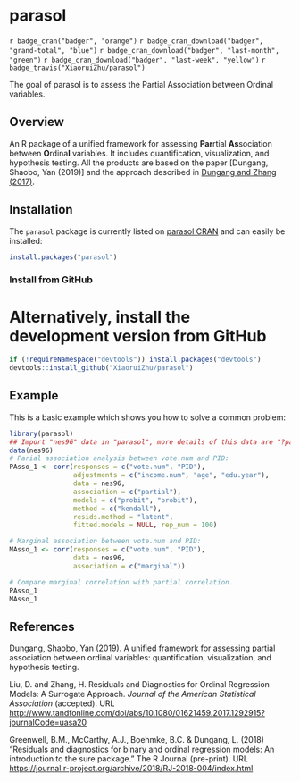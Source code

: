 # parasol

<!-- badges: start -->
`r badge_cran("badger", "orange")`
`r badge_cran_download("badger", "grand-total", "blue")`
`r badge_cran_download("badger", "last-month", "green")`
`r badge_cran_download("badger", "last-week", "yellow")`
`r badge_travis("XiaoruiZhu/parasol")`
<!-- badges: end -->

The goal of parasol is to assess the Partial Association between Ordinal variables.

Overview
--------

An R package of a unified framework for assessing **Par**rtial **As**sociation between **O**rdina**l** variables. It includes quantification, visualization, and hypothesis testing. All the products are based on the paper [Dungang, Shaobo, Yan (2019)] and the approach described in [Dungang and Zhang
(2017)](http://www.tandfonline.com/doi/abs/10.1080/01621459.2017.1292915?journalCode=uasa20).

## Installation

The `parasol` package is currently listed on [parasol CRAN]() and can easily be installed:

``` r
install.packages("parasol")
```

### Install from GitHub


# Alternatively, install the development version from GitHub

``` r
if (!requireNamespace("devtools")) install.packages("devtools")
devtools::install_github("XiaoruiZhu/parasol")
```

## Example

This is a basic example which shows you how to solve a common problem:

``` r
library(parasol)
## Import "nes96" data in "parasol", more details of this data are "?parasol::nes96"
data(nes96)
# Parial association analysis between vote.num and PID:
PAsso_1 <- corr(responses = c("vote.num", "PID"),
                adjustments = c("income.num", "age", "edu.year"),
                data = nes96,
                association = c("partial"),
                models = c("probit", "probit"),
                method = c("kendall"),
                resids.method = "latent",
                fitted.models = NULL, rep_num = 100)

# Marginal association between vote.num and PID:
MAsso_1 <- corr(responses = c("vote.num", "PID"),
                data = nes96,
                association = c("marginal"))

# Compare marginal correlation with partial correlation.
PAsso_1
MAsso_1
```

References
----------

Dungang, Shaobo, Yan (2019). A unified framework for assessing partial association between ordinal variables: quantification, visualization, and hypothesis testing.

Liu, D. and Zhang, H. Residuals and Diagnostics for Ordinal Regression
Models: A Surrogate Approach. *Journal of the American Statistical
Association* (accepted). URL
<http://www.tandfonline.com/doi/abs/10.1080/01621459.2017.1292915?journalCode=uasa20>

Greenwell, B.M., McCarthy, A.J., Boehmke, B.C. & Dungang, L. (2018)
“Residuals and diagnostics for binary and ordinal regression models: An
introduction to the sure package.” The R Journal (pre-print). URL
<https://journal.r-project.org/archive/2018/RJ-2018-004/index.html>

